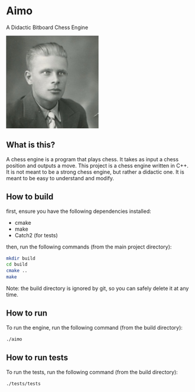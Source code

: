 # Aimo

A Didactic Bitboard Chess Engine

<img alt="Aimo Koivunen -- Finnish Soldier and the first documented case of a soldier overdosing on methamphetamine during combat." src="https://github.com/OmuW/Aimo/blob/main/aimo.jpeg" height="250px" width="250px" />

## What is this?

A chess engine is a program that plays chess. It takes as input a chess position and outputs a move. This project is a chess engine written in C++. It is not meant to be a strong chess engine, but rather a didactic one. It is meant to be easy to understand and modify.

## How to build

first, ensure you have the following dependencies installed:

- cmake
- make
- Catch2 (for tests)

then, run the following commands (from the main project directory):

```bash
mkdir build
cd build
cmake ..
make
```

Note: the build directory is ignored by git, so you can safely delete it at any time.

## How to run

To run the engine, run the following command (from the build directory):

```bash
./aimo
```

## How to run tests

To run the tests, run the following command (from the build directory):

```bash
./tests/tests
```

